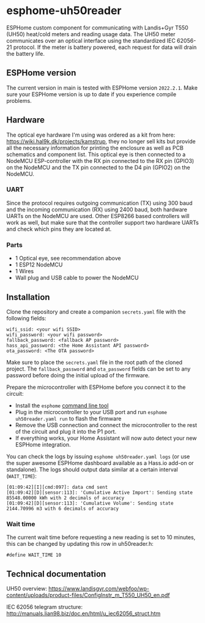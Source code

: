 # esphome-uh50reader
ESPHome custom component for communicating with Landis+Gyr T550 (UH50) heat/cold meters and reading usage data. The UH50 meter communicates over an optical interface using the standardized IEC 62056-21 protocol. If the meter is battery powered, each request for data will drain the battery life. 

## ESPHome version
The current version in main is tested with ESPHome version `2022.2.1`. Make sure your ESPHome version is up to date if you experience compile problems.

## Hardware
The optical eye hardware I'm using was ordered as a kit from here: https://wiki.hal9k.dk/projects/kamstrup, they no longer sell kits but provide all the necessary information for printing the enclosure as well as PCB schematics and component list. This optical eye is then connected to a NodeMCU ESP-controller with the RX pin connected to the RX pin (GPIO3) on the NodeMCU and the TX pin connected to the D4 pin (GPIO2) on the NodeMCU.

### UART
Since the protocol requires outgoing communication (TX) using 300 baud and the incoming communication (RX) using 2400 baud, both hardware UARTs on the NodeMCU are used. Other ESP8266 based controllers will work as well, but make sure that the controller support two hardware UARTs and check which pins they are located at.

### Parts
- 1 Optical eye, see recommendation above
- 1 ESP12 NodeMCU
- 1 Wires
- Wall plug and USB cable to power the NodeMCU

## Installation
Clone the repository and create a companion `secrets.yaml` file with the following fields:
```
wifi_ssid: <your wifi SSID>
wifi_password: <your wifi password>
fallback_password: <fallback AP password>
hass_api_password: <the Home Assistant API password>
ota_password: <The OTA password>
```
Make sure to place the `secrets.yaml` file in the root path of the cloned project. The `fallback_password` and `ota_password` fields can be set to any password before doing the initial upload of the firmware.

Prepare the microcontroller with ESPHome before you connect it to the circuit:
- Install the `esphome` [command line tool](https://esphome.io/guides/getting_started_command_line.html)
- Plug in the microcontroller to your USB port and run `esphome uh50reader.yaml run` to flash the firmware
- Remove the USB connection and connect the microcontroller to the rest of the circuit and plug it into the P1 port.
- If everything works, your Home Assistant will now auto detect your new ESPHome integration.

You can check the logs by issuing `esphome uh50reader.yaml logs` (or use the super awesome ESPHome dashboard available as a Hass.io add-on or standalone). The logs should output data similar at a certain interval (`WAIT_TIME`):
```
[01:09:42][I][cmd:097]: data cmd sent
[01:09:42][D][sensor:113]: 'Cumulative Active Import': Sending state 85548.00000 kWh with 2 decimals of accuracy
[01:09:42][D][sensor:113]: 'Cumulative Volume': Sending state 2144.70996 m3 with 6 decimals of accuracy
```

### Wait time
The current wait time before requesting a new reading is set to 10 minutes, this can be changed by updating this row in uh50reader.h:
```
#define WAIT_TIME 10
```

## Technical documentation
UH50 overview:
https://www.landisgyr.com/webfoo/wp-content/uploads/product-files/ConfigInstr_m_T550_UH50_en.pdf

IEC 62056 telegram structure:
http://manuals.lian98.biz/doc.en/html/u_iec62056_struct.htm
